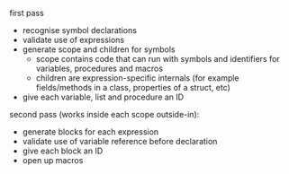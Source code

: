 first pass
- recognise symbol declarations
- validate use of expressions
- generate scope and children for symbols
  - scope contains code that can run with symbols and identifiers for variables, procedures and macros
  - children are expression-specific internals (for example fields/methods in a class, properties of a struct, etc)
- give each variable, list and procedure an ID

second pass (works inside each scope outside-in):
- generate blocks for each expression
- validate use of variable reference before declaration
- give each block an ID
- open up macros